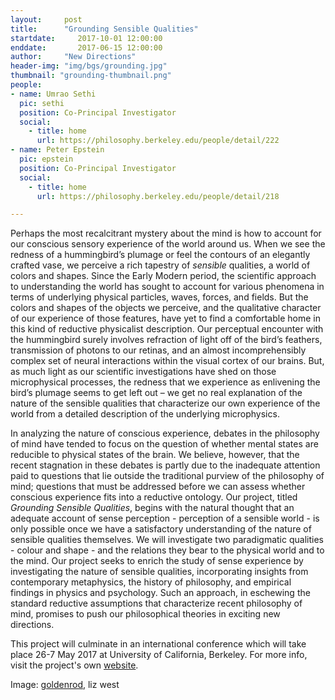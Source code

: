 ```yaml
---
layout:     post
title:      "Grounding Sensible Qualities"
startdate:     2017-10-01 12:00:00
enddate:       2017-06-15 12:00:00
author:     "New Directions"
header-img: "img/bgs/grounding.jpg"
thumbnail: "grounding-thumbnail.png"
people:
- name: Umrao Sethi
  pic: sethi
  position: Co-Principal Investigator
  social:
    - title: home
      url: https://philosophy.berkeley.edu/people/detail/222
- name: Peter Epstein
  pic: epstein
  position: Co-Principal Investigator
  social:
    - title: home
      url: https://philosophy.berkeley.edu/people/detail/218

---
```



Perhaps the most recalcitrant mystery about the mind is how to account for our conscious sensory experience of the world around us. When we see the redness of a hummingbird’s plumage or feel the contours of an elegantly crafted vase, we perceive a rich tapestry of *sensible* qualities, a world of colors and shapes. Since the Early Modern period, the scientific approach to understanding the world has sought to account for various phenomena in terms of underlying physical particles, waves, forces, and fields. But the colors and shapes of the objects we perceive, and the qualitative character of our experience of those features, have yet to find a comfortable home in this kind of reductive physicalist description. Our perceptual encounter with the hummingbird surely involves refraction of light off of the bird’s feathers, transmission of photons to our retinas, and an almost incomprehensibly complex set of neural interactions within the visual cortex of our brains. But, as much light as our scientific investigations have shed on those microphysical processes, the redness that we experience as enlivening the bird’s plumage seems to get left out – we get no real explanation of the nature of the sensible qualities that characterize our own experience of the world from a detailed description of the underlying microphysics.

In analyzing the nature of conscious experience, debates in the philosophy of mind have tended to focus on the question of whether mental states are reducible to physical states of the brain. We believe, however, that the recent stagnation in these debates is partly due to the inadequate attention paid to questions that lie outside the traditional purview of the philosophy of mind; questions that must be addressed before we can assess whether conscious experience fits into a reductive ontology. Our project, titled *Grounding Sensible Qualities*, begins with the natural thought that an adequate account of sense perception - perception of a sensible world - is only possible once we have a satisfactory understanding of the nature of sensible qualities themselves. We will investigate two paradigmatic qualities - colour and shape - and the relations they bear to the physical world and to the mind. Our project seeks to enrich the study of sense experience by investigating the nature of sensible qualities, incorporating insights from contemporary metaphysics, the history of philosophy, and empirical findings in physics and psychology. Such an approach, in eschewing the standard reductive assumptions that characterize recent philosophy of mind, promises to push our philosophical theories in exciting new directions.

This project will culminate in an international conference which will take place 26-7 May 2017 at University of California, Berkeley. For more info, visit the project's own [website](https://www.groundingsensiblequalities.com).

<span class="caption text-muted">Image:
<a href="https://www.flickr.com/photos/calliope/9560592245" target="_blank">goldenrod</a>, liz west</span>
